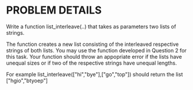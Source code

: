# PROBLEM DETAILS

Write a function list_interleave(..) that takes as parameters two lists of strings. <br />

The function creates a new list consisting of the interleaved respective strings of both lists. You may use the function developed in Question 2 for this task. Your function should throw an appopriate error if the lists have unequal sizes or if two of the respective strings have unequal lengths. <br />

For example list_interleave(["hi","bye"],["go","top"]) should return the list ["hgio","btyoep"]
